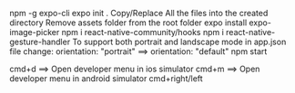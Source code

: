 npm -g expo-cli
expo init .
Copy/Replace All the files into the created directory
Remove assets folder from the root folder
expo install expo-image-picker
npm i react-native-community/hooks
npm i react-native-gesture-handler
To support both portrait and landscape mode in app.json file change:
orientation: "portrait" ==> orientation: "default"
npm start

cmd+d ==> Open developer menu in ios simulator
cmd+m ==> Open developer menu in android simulator
cmd+right/left
